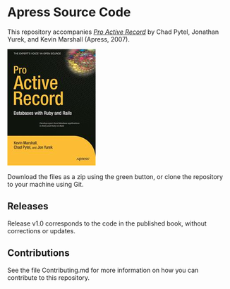 # Apress Source Code

This repository accompanies [*Pro Active Record*](http://www.apress.com/9781590598474) by Chad Pytel, Jonathan Yurek, and Kevin Marshall (Apress, 2007).

![Cover image](9781590598474.jpg)

Download the files as a zip using the green button, or clone the repository to your machine using Git.

## Releases

Release v1.0 corresponds to the code in the published book, without corrections or updates.

## Contributions

See the file Contributing.md for more information on how you can contribute to this repository.
